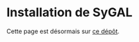 # Installation de SyGAL

Cette page est désormais sur [ce dépôt](https://git.unicaen.fr/open-source/sygal-doc).
